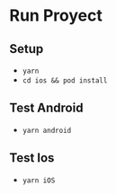 # Run Proyect

## Setup
- `yarn`
- `cd ios && pod install`

## Test Android
- `yarn android` 

## Test Ios
- `yarn iOS`